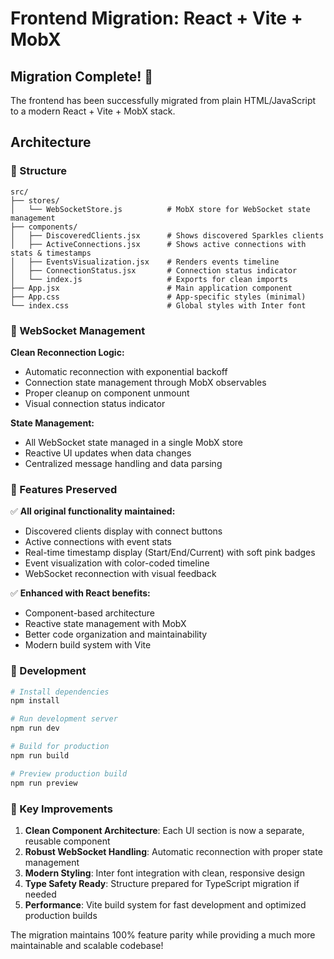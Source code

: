 # Frontend Migration: React + Vite + MobX

## Migration Complete! 🎉

The frontend has been successfully migrated from plain HTML/JavaScript to a modern React + Vite + MobX stack.

## Architecture

### 📁 Structure
```
src/
├── stores/
│   └── WebSocketStore.js          # MobX store for WebSocket state management
├── components/
│   ├── DiscoveredClients.jsx      # Shows discovered Sparkles clients
│   ├── ActiveConnections.jsx      # Shows active connections with stats & timestamps
│   ├── EventsVisualization.jsx    # Renders events timeline
│   ├── ConnectionStatus.jsx       # Connection status indicator
│   └── index.js                   # Exports for clean imports
├── App.jsx                        # Main application component
├── App.css                        # App-specific styles (minimal)
└── index.css                      # Global styles with Inter font
```

### 🔄 WebSocket Management

**Clean Reconnection Logic:**
- Automatic reconnection with exponential backoff
- Connection state management through MobX observables  
- Proper cleanup on component unmount
- Visual connection status indicator

**State Management:**
- All WebSocket state managed in a single MobX store
- Reactive UI updates when data changes
- Centralized message handling and data parsing

### 🎨 Features Preserved

✅ **All original functionality maintained:**
- Discovered clients display with connect buttons
- Active connections with event stats
- Real-time timestamp display (Start/End/Current) with soft pink badges
- Event visualization with color-coded timeline
- WebSocket reconnection with visual feedback

✅ **Enhanced with React benefits:**
- Component-based architecture
- Reactive state management with MobX
- Better code organization and maintainability
- Modern build system with Vite

### 🚀 Development

```bash
# Install dependencies
npm install

# Run development server
npm run dev

# Build for production  
npm run build

# Preview production build
npm run preview
```

### 🎯 Key Improvements

1. **Clean Component Architecture**: Each UI section is now a separate, reusable component
2. **Robust WebSocket Handling**: Automatic reconnection with proper state management
3. **Modern Styling**: Inter font integration with clean, responsive design
4. **Type Safety Ready**: Structure prepared for TypeScript migration if needed
5. **Performance**: Vite build system for fast development and optimized production builds

The migration maintains 100% feature parity while providing a much more maintainable and scalable codebase!